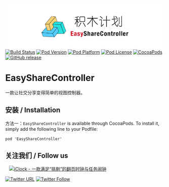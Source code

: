![logo](logo.png)
[![Build Status](http://img.shields.io/travis/pcjbird/EasyShareController/master.svg?style=flat)](https://travis-ci.org/pcjbird/EasyShareController)
[![Pod Version](http://img.shields.io/cocoapods/v/EasyShareController.svg?style=flat)](http://cocoadocs.org/docsets/EasyShareController/)
[![Pod Platform](http://img.shields.io/cocoapods/p/EasyShareController.svg?style=flat)](http://cocoadocs.org/docsets/EasyShareController/)
[![Pod License](http://img.shields.io/cocoapods/l/EasyShareController.svg?style=flat)](https://www.apache.org/licenses/LICENSE-2.0.html)
[![CocoaPods](https://img.shields.io/cocoapods/at/EasyShareController.svg)](https://github.com/pcjbird/EasyShareController)
[![GitHub release](https://img.shields.io/github/release/pcjbird/EasyShareController.svg)](https://github.com/pcjbird/EasyShareController/releases)

# EasyShareController
一款让社交分享变得简单的视图控制器。


##  安装 / Installation

方法一：`EasyShareController` is available through CocoaPods. To install it, simply add the following line to your Podfile:

```
pod 'EasyShareController'
```

## 关注我们 / Follow us
  
<a href="https://itunes.apple.com/cn/app/iclock-一款满足-挑剔-的翻页时钟与任务闹钟/id1128196970?pt=117947806&ct=com.github.pcjbird.EasyShareController&mt=8"><img src="https://github.com/pcjbird/AssetsExtractor/raw/master/iClock.gif" width="400" title="iClock - 一款满足“挑剔”的翻页时钟与任务闹钟"></a>

[![Twitter URL](https://img.shields.io/twitter/url/http/shields.io.svg?style=social)](https://twitter.com/intent/tweet?text=https://github.com/pcjbird/EasyShareController)
[![Twitter Follow](https://img.shields.io/twitter/follow/pcjbird.svg?style=social)](https://twitter.com/pcjbird)
